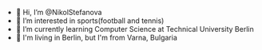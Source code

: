- 👋 Hi, I’m @NikolStefanova
- 👀 I’m interested in sports(football and tennis)
- 🌱 I’m currently learning Computer Science at Technical University Berlin
- 📌 I'm living in Berlin, but I'm from Varna, Bulgaria



<!---
NikolStefanova/NikolStefanova is a ✨ special ✨ repository because its `README.md` (this file) appears on your GitHub profile.
You can click the Preview link to take a look at your changes.
--->
